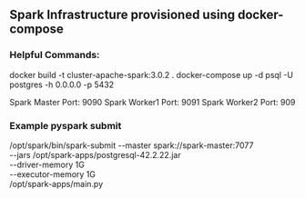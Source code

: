 ## Spark Infrastructure provisioned  using docker-compose



### Helpful Commands:

docker build -t cluster-apache-spark:3.0.2 .
docker-compose up -d
psql -U postgres -h 0.0.0.0 -p 5432


Spark Master Port: 9090
Spark Worker1 Port: 9091
Spark Worker2 Port: 909



### Example pyspark submit 

/opt/spark/bin/spark-submit --master spark://spark-master:7077 \
--jars /opt/spark-apps/postgresql-42.2.22.jar \
--driver-memory 1G \
--executor-memory 1G \
/opt/spark-apps/main.py



